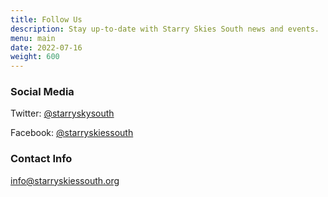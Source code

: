 ```yaml
---
title: Follow Us
description: Stay up-to-date with Starry Skies South news and events.
menu: main
date: 2022-07-16
weight: 600
---
```

### Social Media

Twitter: [@starryskysouth](https://twitter.com/starryskysouth)

Facebook: [@starryskiessouth](https://www.facebook.com/groups/1012753086040435)

### Contact Info

info@starryskiessouth.org